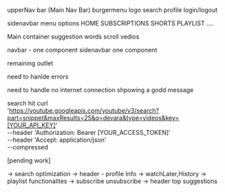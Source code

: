 upperNav bar (Main Nav Bar)
burgermenu
logo
search
profile
login/logout

sidenavbar
menu options
HOME
SUBSCRIPTIONS
SHORTS
PLAYLIST
....

Main container
suggestion words scroll
vedios

navbar - one component
sidenavbar one component

remaining outlet

need to hanlde errors

need to handle no internet connection shpowing a godd message

search hit
curl \
 'https://youtube.googleapis.com/youtube/v3/search?part=snippet&maxResults=25&q=devara&type=videos&key=[YOUR_API_KEY]' \
 --header 'Authorization: Bearer [YOUR_ACCESS_TOKEN]' \
 --header 'Accept: application/json' \
 --compressed

[pending work]

-> search optimization
-> header - profile Info
-> watchLater,History
-> playlist functionalites
-> subscribe unsubscribe
-> header top suggestions
